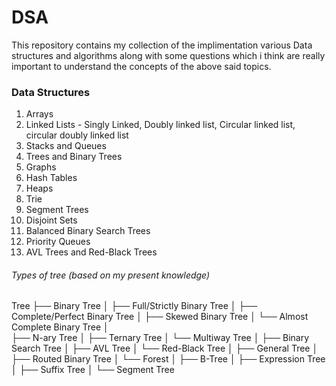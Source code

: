 # DSA
This repository contains my collection of the implimentation various Data structures and algorithms along with some questions which i think are really important to understand the concepts of the above said topics.

### Data Structures
1.  Arrays
2.  Linked Lists - Singly Linked, Doubly linked list, Circular linked list, circular doubly linked list
3.  Stacks and Queues
4.  Trees and Binary Trees
5.  Graphs
6.  Hash Tables
7.  Heaps
8.  Trie
9.  Segment Trees
10.  Disjoint Sets
11.  Balanced Binary Search Trees
12.  Priority Queues
13.  AVL Trees and Red-Black Trees

###### Types of tree (based on my present knowledge)
Tree
├── Binary Tree
│   ├── Full/Strictly Binary Tree
│   ├── Complete/Perfect Binary Tree
│   ├── Skewed Binary Tree
│   └── Almost Complete Binary Tree
│   
├── N-ary Tree
│   ├── Ternary Tree
│   └── Multiway Tree
│
├── Binary Search Tree
│   ├── AVL Tree
│   └── Red-Black Tree
│
├── General Tree
│   ├── Routed Binary Tree
│   └── Forest
│
├── B-Tree
│
├── Expression Tree
│
├── Suffix Tree
│
└── Segment Tree
